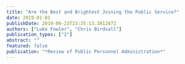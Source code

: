 ```yaml
---
title: "Are the Best and Brightest Joining the Public Service?"
date: 2019-01-01
publishDate: 2019-06-23T23:35:13.381287Z
authors: ["Luke Fowler", "Chris Birdsall"]
publication_types: ["2"]
abstract: ""
featured: false
publication: "*Review of Public Personnel Administration*"
---
```


